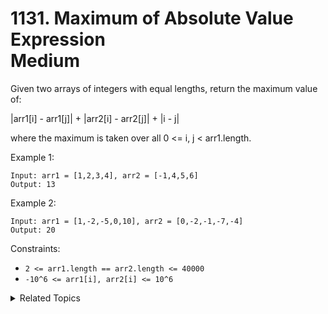 # 1131. Maximum of Absolute Value Expression<br> Medium

Given two arrays of integers with equal lengths, return the maximum value of:

|arr1[i] - arr1[j]| + |arr2[i] - arr2[j]| + |i - j|

where the maximum is taken over all 0 <= i, j < arr1.length.

Example 1:

```
Input: arr1 = [1,2,3,4], arr2 = [-1,4,5,6]
Output: 13
```

Example 2:

```
Input: arr1 = [1,-2,-5,0,10], arr2 = [0,-2,-1,-7,-4]
Output: 20
```

Constraints:

- `2 <= arr1.length == arr2.length <= 40000`
- `-10^6 <= arr1[i], arr2[i] <= 10^6`

<details>

<summary> Related Topics </summary>

-   `Array`
-   `Math`

</details>
